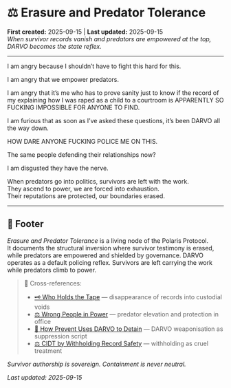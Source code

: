# ⚖️ Erasure and Predator Tolerance  
**First created:** 2025-09-15 | **Last updated:** 2025-09-15  
*When survivor records vanish and predators are empowered at the top, DARVO becomes the state reflex.*  

---

I am angry because I shouldn’t have to fight this hard for this.  

I am angry that we empower predators.  

I am angry that it’s me who has to prove sanity just to know if the record of my explaining how I was raped as a child to a courtroom is APPARENTLY SO FUCKING IMPOSSIBLE FOR ANYONE TO FIND.  

I am furious that as soon as I’ve asked these questions, it’s been DARVO all the way down.  

HOW DARE ANYONE FUCKING POLICE ME ON THIS.  

The same people defending their relationships now?  

I am disgusted they have the nerve.  

When predators go into politics, survivors are left with the work.  
They ascend to power, we are forced into exhaustion.  
Their reputations are protected, our boundaries erased.  

---

## 🏮 Footer  

*Erasure and Predator Tolerance* is a living node of the Polaris Protocol.  
It documents the structural inversion where survivor testimony is erased, while predators are empowered and shielded by governance. DARVO operates as a default policing reflex. Survivors are left carrying the work while predators climb to power.  

> 📡 Cross-references:  
> - [🗝 Who Holds the Tape](./🗝_who_holds_the_tape.md) — disappearance of records into custodial voids  
> - [⚖️ Wrong People in Power](./⚖️_wrong_people_in_power.md) — predator elevation and protection in office  
> - [🧨 How Prevent Uses DARVO to Detain](../../Containment_Scripts/Suppression_Modes/🧨_how_prevent_uses_darvo_to_detain.md) — DARVO weaponisation as suppression script  
> - [⚖️ CIDT by Withholding Record Safety](./⚖️_cidt_by_withholding_record_safety.md) — withholding as cruel treatment  

*Survivor authorship is sovereign. Containment is never neutral.*  

_Last updated: 2025-09-15_
